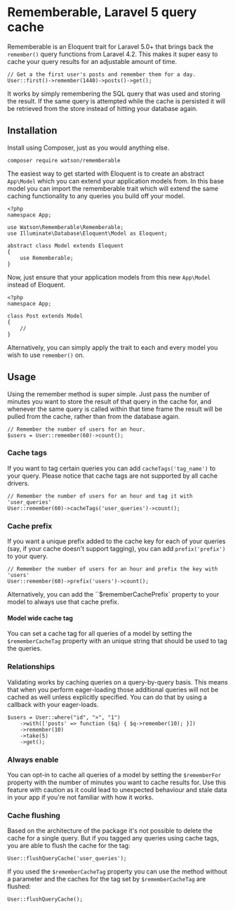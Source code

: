 Rememberable, Laravel 5 query cache
===================================

Rememberable is an Eloquent trait for Laravel 5.0+ that brings back the `remember()` query functions from Laravel 4.2. This makes it super easy to cache your query results for an adjustable amount of time.

    // Get a the first user's posts and remember them for a day.
    User::first()->remember(1440)->posts()->get();

It works by simply remembering the SQL query that was used and storing the result. If the same query is attempted while the cache is persisted it will be retrieved from the store instead of hitting your database again.

## Installation

Install using Composer, just as you would anything else.

    composer require watson/rememberable

The easiest way to get started with Eloquent is to create an abstract `App\Model` which you can extend your application models from. In this base model you can import the rememberable trait which will extend the same caching functionality to any queries you build off your model.

    <?php
    namespace App;

    use Watson\Rememberable\Rememberable;
    use Illuminate\Database\Eloquent\Model as Eloquent;

    abstract class Model extends Eloquent
    {
        use Rememberable;
    }

Now, just ensure that your application models from this new `App\Model` instead of Eloquent.

    <?php
    namespace App;

    class Post extends Model
    {
        //
    }

Alternatively, you can simply apply the trait to each and every model you wish to use `remember()` on.

## Usage

Using the remember method is super simple. Just pass the number of minutes you want to store the result of that query in the cache for, and whenever the same query is called within that time frame the result will be pulled from the cache, rather than from the database again.

    // Remember the number of users for an hour.
    $users = User::remember(60)->count();

### Cache tags

If you want to tag certain queries you can add `cacheTags('tag_name')` to your query. Please notice that cache tags are not supported by all cache drivers.

    // Remember the number of users for an hour and tag it with 'user_queries'
    User::remember(60)->cacheTags('user_queries')->count();

### Cache prefix

If you want a unique prefix added to the cache key for each of your queries (say, if your cache doesn't support tagging), you can add `prefix('prefix')` to your query.

    // Remember the number of users for an hour and prefix the key with 'users'
    User::remember(60)->prefix('users')->count();

Alternatively, you can add the ``$rememberCachePrefix` property to your model to always use that cache prefix.

#### Model wide cache tag

You can set a cache tag for all queries of a model by setting the `$rememberCacheTag` property with an unique string that should be used to tag the queries.

### Relationships

Validating works by caching queries on a query-by-query basis. This means that when you perform eager-loading those additional queries will not be cached as well unless explicitly specified. You can do that by using a callback with your eager-loads.

    $users = User::where("id", ">", "1")
        ->with(['posts' => function ($q) { $q->remember(10); }])
        ->remember(10)
        ->take(5)
        ->get();

### Always enable

You can opt-in to cache all queries of a model by setting the `$rememberFor` property with the number of minutes you want to cache results for. Use this feature with caution as it could lead to unexpected behaviour and stale data in your app if you're not familiar with how it works.

### Cache flushing

Based on the architecture of the package it's not possible to delete the cache for a single query. But if you tagged any queries using cache tags, you are able to flush the cache for the tag:

    User::flushQueryCache('user_queries');

If you used the `$rememberCacheTag` property you can use the method without a parameter and the caches for the tag set by `$rememberCacheTag` are flushed:

    User::flushQueryCache();
